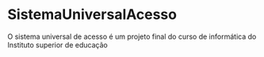 # SistemaUniversalAcesso
O sistema universal de acesso é um projeto final do curso de informática do Instituto superior de educação
